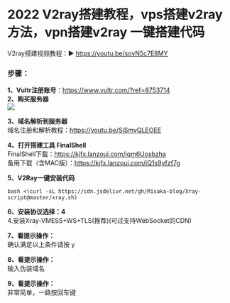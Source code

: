 # 2022 V2ray搭建教程，vps搭建v2ray方法，vpn搭建v2ray 一键搭建代码
V2ray搭建视频教程：▶ https://youtu.be/sovN5c7E8MY
### 步骤：<br>
**1、Vultr注册账号**：https://www.vultr.com/?ref=8753714<br>
**2、购买服务器**<br>
<img src="https://raw.githubusercontent.com/kjfx/v2ray/main/3%E8%B4%AD%E4%B9%B0%E6%9C%8D%E5%8A%A1%E5%99%A8.png" />

**3、域名解析到服务器**<br>
域名注册和解析教程：https://youtu.be/SjSmvQLEOEE<br>

**4、打开搭建工具 FinalShell**<br>
FinalShell下载：https://kjfx.lanzoui.com/iqm6Uosbzha<br>
备用下载（含MAC版）：https://kjfx.lanzoui.com/iQ1s9yfzf7g<br>

**5、V2Ray一键安装代码**<br>

    bash <(curl -sL https://cdn.jsdelivr.net/gh/Misaka-blog/Xray-script@master/xray.sh)

**6、安装协议选择：4**<br>
4.安装Xray-VMESS+WS+TLS(推荐)(可过支持WebSocket的CDN)

**7、看提示操作：**<br>
确认满足以上条件请按 y

**8、看提示操作：**<br>
输入伪装域名

**9、看提示操作：**<br>
非常简单，一路按回车键
